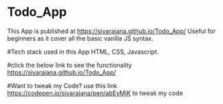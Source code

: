 # Todo_App
This App is published at https://sivarajana.github.io/Todo_App/
Useful for beginners as it cover all the basic vanilla JS syntax.

#Tech stack used in this App
HTML, CSS, Javascript.

#click the below link to see the functionality
https://sivarajana.github.io/Todo_App/

#Want to tweak my Code?
use this link https://codepen.io/sivarajana/pen/abEyMjK to tweak my code

